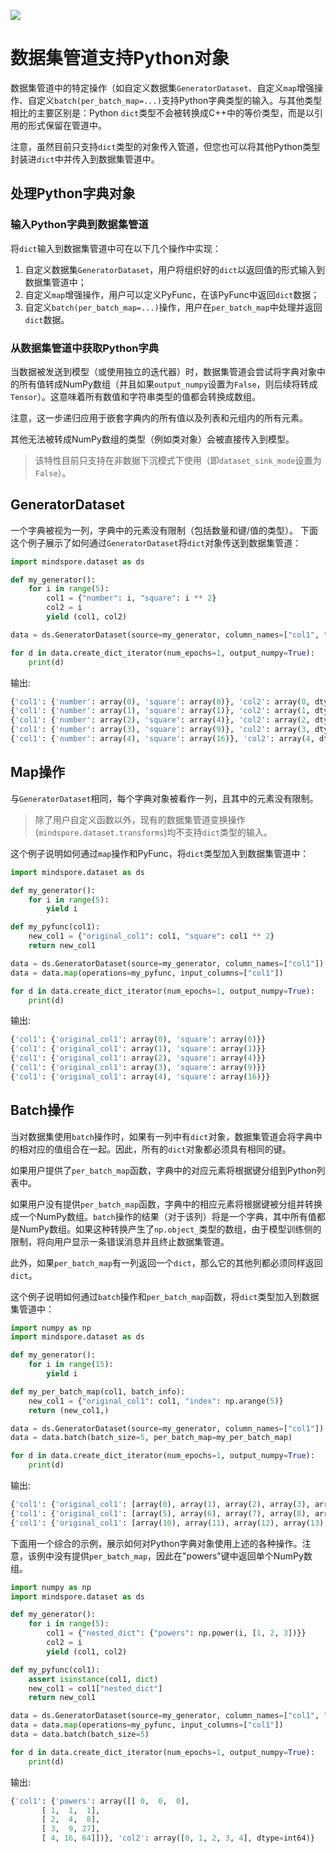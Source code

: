 <a href="https://gitee.com/mindspore/docs/blob/master/tutorials/source_zh_cn/advanced/dataset/python_objects.md" target="_blank"><img src="https://mindspore-website.obs.cn-north-4.myhuaweicloud.com/website-images/master/resource/_static/logo_source.png"></a>

# 数据集管道支持Python对象

数据集管道中的特定操作（如自定义数据集`GeneratorDataset`、自定义`map`增强操作、自定义`batch(per_batch_map=...)`支持Python字典类型的输入。与其他类型相比的主要区别是：Python `dict`类型不会被转换成C++中的等价类型，而是以引用的形式保留在管道中。

注意，虽然目前只支持`dict`类型的对象传入管道，但您也可以将其他Python类型封装进`dict`中并传入到数据集管道中。

## 处理Python字典对象

### 输入Python字典到数据集管道

将`dict`输入到数据集管道中可在以下几个操作中实现：

1. 自定义数据集`GeneratorDataset`，用户将组织好的`dict`以返回值的形式输入到数据集管道中；
2. 自定义`map`增强操作，用户可以定义PyFunc，在该PyFunc中返回`dict`数据；
3. 自定义`batch(per_batch_map=...)`操作，用户在`per_batch_map`中处理并返回`dict`数据。

### 从数据集管道中获取Python字典

当数据被发送到模型（或使用独立的迭代器）时，数据集管道会尝试将字典对象中的所有值转成NumPy数组（并且如果`output_numpy`设置为`False`，则后续将转成`Tensor`）。这意味着所有数值和字符串类型的值都会转换成数组。

注意，这一步递归应用于嵌套字典内的所有值以及列表和元组内的所有元素。

其他无法被转成NumPy数组的类型（例如类对象）会被直接传入到模型。

> 该特性目前只支持在非数据下沉模式下使用（即`dataset_sink_mode`设置为`False`）。

## GeneratorDataset

一个字典被视为一列，字典中的元素没有限制（包括数量和键/值的类型）。
下面这个例子展示了如何通过`GeneratorDataset`将`dict`对象传送到数据集管道：

```python
import mindspore.dataset as ds

def my_generator():
    for i in range(5):
        col1 = {"number": i, "square": i ** 2}
        col2 = i
        yield (col1, col2)

data = ds.GeneratorDataset(source=my_generator, column_names=["col1", "col2"])

for d in data.create_dict_iterator(num_epochs=1, output_numpy=True):
    print(d)
```

输出:

```python
{'col1': {'number': array(0), 'square': array(0)}, 'col2': array(0, dtype=int64)}
{'col1': {'number': array(1), 'square': array(1)}, 'col2': array(1, dtype=int64)}
{'col1': {'number': array(2), 'square': array(4)}, 'col2': array(2, dtype=int64)}
{'col1': {'number': array(3), 'square': array(9)}, 'col2': array(3, dtype=int64)}
{'col1': {'number': array(4), 'square': array(16)}, 'col2': array(4, dtype=int64)}
```

## Map操作

与`GeneratorDataset`相同，每个字典对象被看作一列，且其中的元素没有限制。

> 除了用户自定义函数以外，现有的数据集管道变换操作(`mindspore.dataset.transforms`)均不支持`dict`类型的输入。

这个例子说明如何通过`map`操作和PyFunc，将`dict`类型加入到数据集管道中：

```python
import mindspore.dataset as ds

def my_generator():
    for i in range(5):
        yield i

def my_pyfunc(col1):
    new_col1 = {"original_col1": col1, "square": col1 ** 2}
    return new_col1

data = ds.GeneratorDataset(source=my_generator, column_names=["col1"])
data = data.map(operations=my_pyfunc, input_columns=["col1"])

for d in data.create_dict_iterator(num_epochs=1, output_numpy=True):
    print(d)
```

输出:

```python
{'col1': {'original_col1': array(0), 'square': array(0)}}
{'col1': {'original_col1': array(1), 'square': array(1)}}
{'col1': {'original_col1': array(2), 'square': array(4)}}
{'col1': {'original_col1': array(3), 'square': array(9)}}
{'col1': {'original_col1': array(4), 'square': array(16)}}
```

## Batch操作

当对数据集使用`batch`操作时，如果有一列中有`dict`对象，数据集管道会将字典中的相对应的值组合在一起。因此，所有的`dict`对象都必须具有相同的键。

如果用户提供了`per_batch_map`函数，字典中的对应元素将根据键分组到Python列表中。

如果用户没有提供`per_batch_map`函数，字典中的相应元素将根据键被分组并转换成一个NumPy数组。`batch`操作的结果（对于该列）将是一个字典，其中所有值都是NumPy数组。如果这种转换产生了`np.object_`类型的数组，由于模型训练侧的限制，将向用户显示一条错误消息并且终止数据集管道。

此外，如果`per_batch_map`有一列返回一个`dict`，那么它的其他列都必须同样返回`dict`。

这个例子说明如何通过`batch`操作和`per_batch_map`函数，将`dict`类型加入到数据集管道中：

```python
import numpy as np
import mindspore.dataset as ds

def my_generator():
    for i in range(15):
        yield i

def my_per_batch_map(col1, batch_info):
    new_col1 = {"original_col1": col1, "index": np.arange(5)}
    return (new_col1,)

data = ds.GeneratorDataset(source=my_generator, column_names=["col1"])
data = data.batch(batch_size=5, per_batch_map=my_per_batch_map)

for d in data.create_dict_iterator(num_epochs=1, output_numpy=True):
    print(d)
```

输出:

```python
{'col1': {'original_col1': [array(0), array(1), array(2), array(3), array(4)], 'index': array([0, 1, 2, 3, 4])}}
{'col1': {'original_col1': [array(5), array(6), array(7), array(8), array(9)], 'index': array([0, 1, 2, 3, 4])}}
{'col1': {'original_col1': [array(10), array(11), array(12), array(13), array(14)], 'index': array([0, 1, 2, 3, 4])}}
```

下面用一个综合的示例，展示如何对Python字典对象使用上述的各种操作。注意，该例中没有提供`per_batch_map`，因此在"powers"键中返回单个NumPy数组。

```python
import numpy as np
import mindspore.dataset as ds

def my_generator():
    for i in range(5):
        col1 = {"nested_dict": {"powers": np.power(i, [1, 2, 3])}}
        col2 = i
        yield (col1, col2)

def my_pyfunc(col1):
    assert isinstance(col1, dict)
    new_col1 = col1["nested_dict"]
    return new_col1

data = ds.GeneratorDataset(source=my_generator, column_names=["col1", "col2"])
data = data.map(operations=my_pyfunc, input_columns=["col1"])
data = data.batch(batch_size=5)

for d in data.create_dict_iterator(num_epochs=1, output_numpy=True):
    print(d)
```

输出:

```python
{'col1': {'powers': array([[ 0,  0,  0],
       [ 1,  1,  1],
       [ 2,  4,  8],
       [ 3,  9, 27],
       [ 4, 16, 64]])}, 'col2': array([0, 1, 2, 3, 4], dtype=int64)}
```

